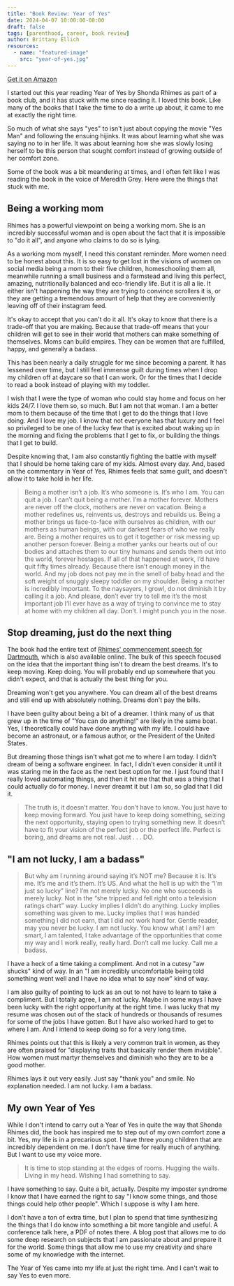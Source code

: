 ```yaml
---
title: "Book Review: Year of Yes"
date: 2024-04-07 10:00:00-08:00
draft: false
tags: [parenthood, career, book review]
author: Brittany Ellich
resources:
  - name: "featured-image"
    src: "year-of-yes.jpg"
---
```


[Get it on Amazon](https://www.amazon.com/Year-Yes-Dance-Stand-Person-ebook/dp/B00YTG3C0G?dib_tag=se&dib=eyJ2IjoiMSJ9.3Y_J5P0_5bTki_lJHV7MynqTJ2ulO2Qitp1wEOEAQPrsQR-TmWNfAnWnvYRrTHBFuwOfDX2Kd3-5AF5X7cMEnjqWd8ahMYVyVJI5tbtMl__33RACptmouT1nTjLtItIlX577PYV_-mkmr8n8om7_9_OzSZXe4JxGJZw0Vn-2UUKn9uxXMjFcDyYS9whEVID6pAOsnIiIQRbE7ecjRyH9dEVXcn9knOxFKFOJg2BOSk4.ZZR0ArUvl-BvWgxdQdUF34Ofgy6yFp-wgNafipulwT4&qid=1712531849&sr=8-1&tag=brittanyellich-20)

I started out this year reading Year of Yes by Shonda Rhimes as part of a book club, and it has stuck with me since reading it. I loved this book. Like many of the books that I take the time to do a write up about, it came to me at exactly the right time.

So much of what she says "yes" to isn't just about copying the movie "Yes Man" and following the ensuing hijinks. It was about learning what she was saying no to in her life. It was about learning how she was slowly losing herself to be this person that sought comfort instead of growing outside of her comfort zone.

Some of the book was a bit meandering at times, and I often felt like I was reading the book in the voice of Meredith Grey. Here were the things that stuck with me.

## Being a working mom

Rhimes has a powerful viewpoint on being a working mom. She is an incredibly successful woman and is open about the fact that it is impossible to "do it all", and anyone who claims to do so is lying.

As a working mom myself, I need this constant reminder. More women need to be honest about this. It is so easy to get lost in the visions of women on social media being a mom to their five children, homeschooling them all, meanwhile running a small business and a farmstead and living this perfect, amazing, nutritionally balanced and eco-friendly life. 
But it is all a lie. It either isn't happening the way they are trying to convince scrollers it is, or they are getting a tremendous amount of help that they are conveniently leaving off of their instagram feed.

It's okay to accept that you can't do it all. It's okay to know that there is a trade-off that you are making. Because that trade-off means that your children will get to see in their world that mothers can make something of themselves. Moms can build empires. They can be women that are fulfilled, happy, and generally a badass.

This has been nearly a daily struggle for me since becoming a parent. It has lessened over time, but I still feel immense guilt during times when I drop my children off at daycare so that I can work. Or for the times that I decide to read a book instead of playing with my toddler.

I wish that I were the type of woman who could stay home and focus on her kids 24/7. I love them so, so much. But I am not that woman. I am a better mom to them because of the time that I get to do the things that I love doing. And I love my job. I know that not everyone has that luxury and I feel so privileged to be one of the lucky few that is excited about waking up in the morning and fixing the problems that I get to fix, or building the things that I get to build.

Despite knowing that, I am also constantly fighting the battle with myself that I should be home taking care of my kids. Almost every day. And, based on the commentary in Year of Yes, Rhimes feels that same guilt, and doesn't allow it to take hold in her life.

>Being a mother isn’t a job. It’s who someone is. It’s who I am. You can quit a job. I can’t quit being a mother. I’m a mother forever. Mothers are never off the clock, mothers are never on vacation. Being a mother redefines us, reinvents us, destroys and rebuilds us. Being a mother brings us face-to-face with ourselves as children, with our mothers as human beings, with our darkest fears of who we really are. Being a mother requires us to get it together or risk messing up another person forever. Being a mother yanks our hearts out of our bodies and attaches them to our tiny humans and sends them out into the world, forever hostages. If all of that happened at work, I’d have quit fifty times already. Because there isn’t enough money in the world. And my job does not pay me in the smell of baby head and the soft weight of snuggly sleepy toddler on my shoulder. Being a mother is incredibly important. To the naysayers, I growl, do not diminish it by calling it a job. And please, don’t ever try to tell me it’s the most important job I’ll ever have as a way of trying to convince me to stay at home with my children all day. Don’t. I might punch you in the nose.

## Stop dreaming, just do the next thing

The book had the entire text of [Rhimes' commencement speech for Dartmouth](https://www.youtube.com/watch?v=EuHQ6TH60_I), which is also available online. The bulk of this speech focused on the idea that the important thing isn't to dream the best dreams. It's to keep moving. Keep doing. You will probably end up somewhere that you didn't expect, and that is actually the best thing for you.

Dreaming won't get you anywhere. You can dream all of the best dreams and still end up with absolutely nothing. Dreams don't pay the bills.

I have been guilty about being a bit of a dreamer. I think many of us that grew up in the time of "You can do anything!" are likely in the same boat. Yes, I theoretically could have done anything with my life. I could have become an astronaut, or a famous author, or the President of the United States.

But dreaming those things isn't what got me to where I am today. I didn't dream of being a software engineer. In fact, I didn't even consider it until it was staring me in the face as the next best option for me. I just found that I really loved automating things, and then it hit me that that was a thing that I could actually do for money. I never dreamt it but I am so, so glad that I did it.

> The truth is, it doesn’t matter. You don’t have to know. You just have to keep moving forward. You just have to keep doing something, seizing the next opportunity, staying open to trying something new. It doesn’t have to fit your vision of the perfect job or the perfect life. Perfect is boring, and dreams are not real. Just . . . DO.

## "I am not lucky, I am a badass"

>But why am I running around saying it’s NOT me? Because it is. It’s me. It’s me and it’s them. It’s US. And what the hell is up with the “I’m just so lucky” line? I’m not merely lucky. No one who succeeds is merely lucky. Not in the “she tripped and fell right onto a television ratings chart” way. Lucky implies I didn’t do anything. Lucky implies something was given to me. Lucky implies that I was handed something I did not earn, that I did not work hard for. Gentle reader, may you never be lucky. I am not lucky. You know what I am? I am smart, I am talented, I take advantage of the opportunities that come my way and I work really, really hard. Don’t call me lucky. Call me a badass.

I have a heck of a time taking a compliment. And not in a cutesy "aw shucks" kind of way. In an "I am incredibly uncomfortable being told something went well and I have no idea what to say now" kind of way.

I am also guilty of pointing to luck as an out to not have to learn to take a compliment. But I totally agree, I am not lucky. Maybe in some ways I have been lucky with the right opportunity at the right time. I was lucky that my resume was chosen out of the stack of hundreds or thousands of resumes for some of the jobs I have gotten. But I have also worked hard to get to where I am. And I intend to keep doing so for a very long time.

Rhimes points out that this is likely a very common trait in women, as they are often praised for "displaying traits that basically render them invisible". How women must martyr themselves and diminish who they are to be a good mother.

Rhimes lays it out very easily. Just say "thank you" and smile. No explanation needed. I am not lucky. I am a badass.

## My own Year of Yes

While I don't intend to carry out a Year of Yes in quite the way that Shonda Rhimes did, the book has inspired me to step out of my own comfort zone a bit. 
Yes, my life is in a precarious spot. I have three young children that are incredibly dependent on me. I don't have time for really much of anything. But I want to use my voice more.

> It is time to stop standing at the edges of rooms. Hugging the walls. Living in my head. Wishing I had something to say.

I have something to say. Quite a bit, actually. Despite my imposter syndrome I know that I have earned the right to say "I know some things, and those things could help other people". Which I suppose is why I am here.

I don't have a ton of extra time, but I plan to spend that time synthesizing the things that I do know into something a bit more tangible and useful. A conference talk here, a PDF of notes there. A blog post that allows me to do some deep research on subjects that I am passionate about and prepare it for the world.
Some things that allow me to use my creativity and share some of my knowledge with the internet.

The Year of Yes came into my life at just the right time. And I can't wait to say Yes to even more.
